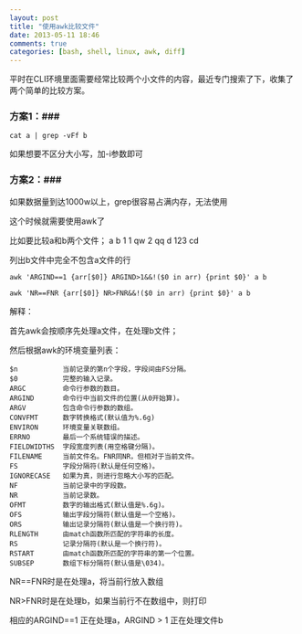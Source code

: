 ```yaml
---
layout: post
title: "使用awk比较文件"
date: 2013-05-11 18:46
comments: true
categories: [bash, shell, linux, awk, diff]
---
```


平时在CLI环境里面需要经常比较两个小文件的内容，最近专门搜索了下，收集了两个简单的比较方案。

### 方案1：###

    cat a | grep -vFf b

如果想要不区分大小写，加-i参数即可

### 方案2：###

如果数据量到达1000w以上，grep很容易占满内存，无法使用

这个时候就需要使用awk了

比如要比较a和b两个文件； 
a             b
1             1
qw            2
qq            d
123           cd

列出b文件中完全不包含a文件的行

	awk 'ARGIND==1 {arr[$0]} ARGIND>1&&!($0 in arr) {print $0}' a b
   
	awk 'NR==FNR {arr[$0]} NR>FNR&&!($0 in arr) {print $0}' a b

解释：

首先awk会按顺序先处理a文件，在处理b文件；

然后根据awk的环境变量列表：

	$n      	 当前记录的第n个字段，字段间由FS分隔。
	$0           完整的输入记录。
	ARGC         命令行参数的数目。
	ARGIND       命令行中当前文件的位置(从0开始算)。
	ARGV         包含命令行参数的数组。
	CONVFMT      数字转换格式(默认值为%.6g)
	ENVIRON      环境变量关联数组。
	ERRNO        最后一个系统错误的描述。
	FIELDWIDTHS  字段宽度列表(用空格键分隔)。
	FILENAME     当前文件名。FNR同NR，但相对于当前文件。
	FS           字段分隔符(默认是任何空格)。
	IGNORECASE   如果为真，则进行忽略大小写的匹配。
	NF           当前记录中的字段数。
	NR           当前记录数。
	OFMT         数字的输出格式(默认值是%.6g)。
	OFS          输出字段分隔符(默认值是一个空格)。
	ORS          输出记录分隔符(默认值是一个换行符)。
	RLENGTH      由match函数所匹配的字符串的长度。
	RS           记录分隔符(默认是一个换行符)。 
	RSTART       由match函数所匹配的字符串的第一个位置。
	SUBSEP       数组下标分隔符(默认值是\034)。



NR==FNR时是在处理a，将当前行放入数组

NR>FNR时是在处理b，如果当前行不在数组中，则打印

相应的ARGIND==1 正在处理a，ARGIND > 1 正在处理文件b



